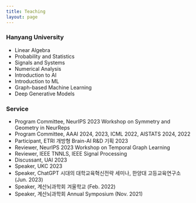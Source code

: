 ```yaml
---
title: Teaching
layout: page
---
```


<h3>Hanyang University</h3>
<ul>
<li>Linear Algebra</li>
<li>Probability and Statistics</li>
<li>Signals and Systems</li>
<li>Numerical Analysis</li>
<li>Introduction to AI</li>
<li>Introduction to ML</li>
<li>Graph-based Machine Learning</li>
<li>Deep Generative Models</li>
</ul>

<h3>Service</h3>
<ul>
<li>Program Committee, NeurIPS 2023 Workshop on Symmetry and Geometry in NeurReps</li>
<li>Program Committee, AAAI 2024, 2023, ICML 2022, AISTATS 2024, 2022</li>
<li>Participant, ETRI 개방형 Brain-AI R&D 기획 2023</li>
<li>Reviewer, NeurIPS 2023 Workshop on Temporal Graph Learning</li>
<li>Reviewer, IEEE TNNLS, IEEE Signal Processing</li>
<li>Discussant, UAI 2023</li>
<li>Speaker, UKC 2023</li>
<li>Speaker, ChatGPT 시대의 대학교육혁신전략 세미나, 한양대 고등교육연구소 (Jun. 2023)</li>
<li>Speaker, 계산뇌과학회 겨울학교 (Feb. 2022)</li>
<li>Speaker, 계산뇌과학회 Annual Symposium (Nov. 2021)</li>
</ul>

